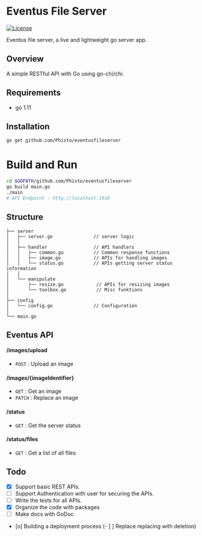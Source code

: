 # Eventus File Server

[![License](https://img.shields.io/github/license/phisto/eventusfileserver.svg)](https://github.com/Phisto/eventusfileserver)

Eventus file server, a live and lightweight go server app.

## Overview

A simple RESTful API with Go using go-chi/chi.


## Requirements

-  go 1.11


## Installation

```bash
go get github.com/Phisto/eventusfileserver
```


# Build and Run
```bash
cd $GOPATH/github.com/Phisto/eventusfileserver
go build main.go
./main
# API Endpoint : http://localhost:1910
```


## Structure
```
├── server
│   ├── server.go               // server logic
│   │
│   ├── handler                 // API handlers
│   │   ├── common.go           // Common response functions
│   │   ├── image.go            // APIs for handling images
│   │   └── status.go           // APIs getting server status information
│   │
│   └── manipulate
│       ├── resize.go            // APIs for resizing images
│       └── toolbox.go           // Misc funktions
│
├── config
│   └── config.go               // Configuration
│
└── main.go               
```


## Eventus API

#### /images/upload
* `POST`    : Upload an image

#### /images/{imageIdentifier}
* `GET`     : Get an image
* `PATCH`   : Replace an image

#### /status
* `GET`     : Get the server status

#### /status/files
* `GET`     : Get a list of all files


## Todo

- [x] Support basic REST APIs.
- [ ] Support Authentication with user for securing the APIs.
- [ ] Write the tests for all APIs.
- [x] Organize the code with packages
- [ ] Make docs with GoDoc
- [o] Building a deployment process
(- [ ] Replace replacing with deletion)
